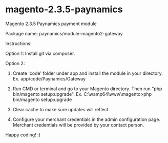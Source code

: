 # magento-2.3.5-paynamics
Magento 2.3.5 Paynamics payment module

Package name: paynamics/module-magento2-gateway

Instructions:

Option 1: 
Install git via composer.

Option 2:
1. Create 'code' folder under app and install the module in your directory.
   Ex. app/code/Paynamics/Gateway

2. Run CMD or terminal and go to your Magento directory. Then run "php bin/magento setup:upgrade".
   Ex. C:\wamp64\www\magento>php bin/magento setup:upgrade

3. Clear cache to make sure updates will reflect.

4. Configure your merchant credentials in the admin configuration page.
   Merchant credentials will be provided by your contact person.

Happy coding! :)
